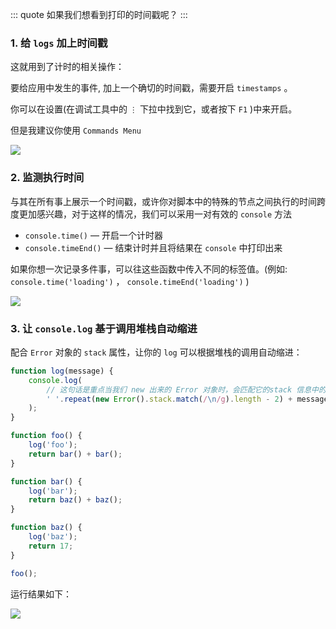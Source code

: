 ::: quote
如果我们想看到打印的时间戳呢？
:::

### 1. 给 `logs` 加上时间戳

这就用到了计时的相关操作：

要给应用中发生的事件, 加上一个确切的时间戳，需要开启 `timestamps` 。

你可以在设置(在调试工具中的 `⋮` 下拉中找到它，或者按下 `F1` )中来开启。

但是我建议你使用 `Commands Menu` 

![](https://wingman-1300536089.cos.ap-shanghai.myqcloud.com/chrome/C03/console_timestamp.gif)

### 2. 监测执行时间

与其在所有事上展示一个时间戳，或许你对脚本中的特殊的节点之间执行的时间跨度更加感兴趣，对于这样的情况，我们可以采用一对有效的 `console` 方法

* `console.time()` — 开启一个计时器
* `console.timeEnd()` — 结束计时并且将结果在 `console` 中打印出来

如果你想一次记录多件事，可以往这些函数中传入不同的标签值。(例如: `console.time('loading')` ， `console.timeEnd('loading')` )

![](https://wingman-1300536089.cos.ap-shanghai.myqcloud.com/chrome/C03/console_time_end.gif)


### 3. 让 `console.log` 基于调用堆栈自动缩进

配合 `Error` 对象的 `stack` 属性，让你的 `log` 可以根据堆栈的调用自动缩进：

``` javascript
function log(message) {
    console.log(
        // 这句话是重点当我们 new 出来的 Error 对象时，会匹配它的stack 信息中的换行符，换行符出现的次数也等同于它在堆栈调用时的深度。
        ' '.repeat(new Error().stack.match(/\n/g).length - 2) + message
    );
}

function foo() {
    log('foo');
    return bar() + bar();
}

function bar() {
    log('bar');
    return baz() + baz();
}

function baz() {
    log('baz');
    return 17;
}

foo();
```

运行结果如下：

![](https://wingman-1300536089.cos.ap-shanghai.myqcloud.com/chrome/C03/console_stack.png)